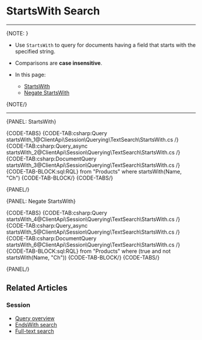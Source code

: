 ﻿# StartsWith Search

---

{NOTE: }

* Use `StartsWith` to query for documents having a field that starts with the specified string.

* Comparisons are __case insensitive__.

* In this page:
  * [StartsWith](../../../../client-api/session/querying/text-search/starts-with-search#startswith)
  * [Negate StartsWith](../../../../client-api/session/querying/text-search/starts-with-search#negate-startswith)

{NOTE/}

---

{PANEL: StartsWith}

{CODE-TABS}
{CODE-TAB:csharp:Query startsWith_1@ClientApi\Session\Querying\TextSearch\StartsWith.cs /}
{CODE-TAB:csharp:Query_async startsWith_2@ClientApi\Session\Querying\TextSearch\StartsWith.cs /}
{CODE-TAB:csharp:DocumentQuery startsWith_3@ClientApi\Session\Querying\TextSearch\StartsWith.cs /}
{CODE-TAB-BLOCK:sql:RQL}
from "Products"
where startsWith(Name, "Ch")
{CODE-TAB-BLOCK/}
{CODE-TABS/}

{PANEL/}


{PANEL: Negate StartsWith}

{CODE-TABS}
{CODE-TAB:csharp:Query startsWith_4@ClientApi\Session\Querying\TextSearch\StartsWith.cs /}
{CODE-TAB:csharp:Query_async startsWith_5@ClientApi\Session\Querying\TextSearch\StartsWith.cs /}
{CODE-TAB:csharp:DocumentQuery startsWith_6@ClientApi\Session\Querying\TextSearch\StartsWith.cs /}
{CODE-TAB-BLOCK:sql:RQL}
from "Products"
where (true and not startsWith(Name, "Ch"))
{CODE-TAB-BLOCK/}
{CODE-TABS/}

{PANEL/}

## Related Articles

### Session

- [Query overview](../../../../client-api/session/querying/how-to-query)
- [EndsWith search](../../../../client-api/session/querying/text-search/ends-with-search)
- [Full-text search](../../../../client-api/session/querying/text-search/full-text-search)


